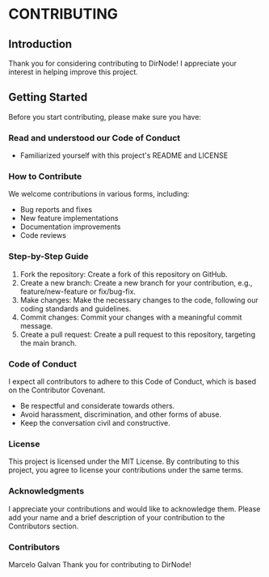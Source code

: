 # CONTRIBUTING
## Introduction
Thank you for considering contributing to DirNode! I appreciate your interest in helping improve this project.

## Getting Started
Before you start contributing, please make sure you have:

### Read and understood our Code of Conduct
- Familiarized yourself with this project's README and LICENSE

### How to Contribute
We welcome contributions in various forms, including:

- Bug reports and fixes
- New feature implementations
- Documentation improvements
- Code reviews

### Step-by-Step Guide
1. Fork the repository: Create a fork of this repository on GitHub.
2. Create a new branch: Create a new branch for your contribution, e.g., feature/new-feature or fix/bug-fix.
3. Make changes: Make the necessary changes to the code, following our coding standards and guidelines.
4. Commit changes: Commit your changes with a meaningful commit message.
5. Create a pull request: Create a pull request to this repository, targeting the main branch.

### Code of Conduct
I expect all contributors to adhere to this Code of Conduct, which is based on the Contributor Covenant.

- Be respectful and considerate towards others.
- Avoid harassment, discrimination, and other forms of abuse.
- Keep the conversation civil and constructive.

### License
This project is licensed under the MIT License. By contributing to this project, you agree to license your contributions under the same terms.

### Acknowledgments
I appreciate your contributions and would like to acknowledge them. Please add your name and a brief description of your contribution to the Contributors section.

### Contributors
Marcelo Galvan
Thank you for contributing to DirNode!